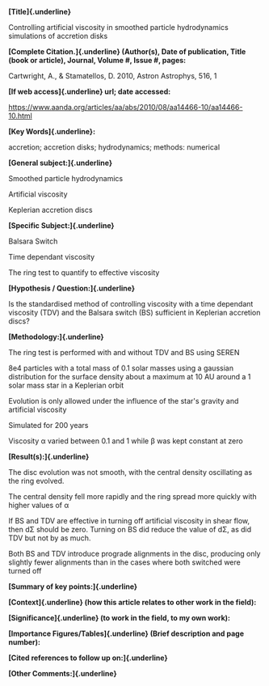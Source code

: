 **[Title]{.underline}**

﻿Controlling artificial viscosity in smoothed particle hydrodynamics
simulations of accretion disks

**[Complete Citation.]{.underline} (Author(s), Date of publication,
Title (book or article), Journal, Volume #, Issue #, pages:**

Cartwright, A., & Stamatellos, D. 2010, Astron Astrophys, 516, 1

**[If web access]{.underline} url; date accessed:**

https://www.aanda.org/articles/aa/abs/2010/08/aa14466-10/aa14466-10.html

**[Key Words]{.underline}:**

accretion; accretion disks; hydrodynamics; methods: numerical

**[General subject:]{.underline}**

Smoothed particle hydrodynamics

Artificial viscosity

Keplerian accretion discs

**[Specific Subject:]{.underline}**

Balsara Switch

Time dependant viscosity

The ring test to quantify to effective viscosity

**[Hypothesis / Question:]{.underline}**

Is the standardised method of controlling viscosity with a time
dependant viscosity (TDV) and the Balsara switch (BS) sufficient in
Keplerian accretion discs?

**[Methodology:]{.underline}**

The ring test is performed with and without TDV and BS using SEREN

8e4 particles with a total mass of 0.1 solar masses using a gaussian
distribution for the surface density about a maximum at 10 AU around a 1
solar mass star in a Keplerian orbit

Evolution is only allowed under the influence of the star's gravity and
artificial viscosity

Simulated for 200 years

Viscosity α varied between 0.1 and 1 while β was kept constant at zero

**[Result(s):]{.underline}**

The disc evolution was not smooth, with the central density oscillating
as the ring evolved.

The central density fell more rapidly and the ring spread more quickly
with higher values of α

If BS and TDV are effective in turning off artificial viscosity in shear
flow, then dΣ should be zero. Turning on BS did reduce the value of dΣ,
as did TDV but not by as much.

Both BS and TDV introduce prograde alignments in the disc, producing
only slightly fewer alignments than in the cases where both switched
were turned off

**[Summary of key points:]{.underline}**

**[Context]{.underline} (how this article relates to other work in the
field):**

**[Significance]{.underline} (to work in the field, to my own work):**

**[Importance Figures/Tables]{.underline} (Brief description and page
number):**

**[Cited references to follow up on:]{.underline}**

**[Other Comments:]{.underline}**
